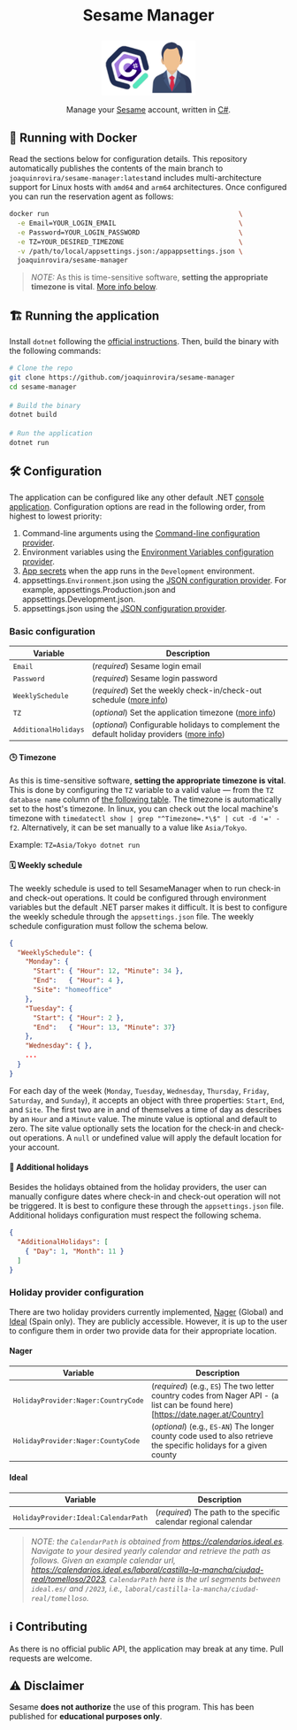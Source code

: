 
<h1><p align="center">Sesame Manager</p></h1> 

<p align="center">
    <a href="https://www.sesametime.com/" target="blank"><img src="./.img/icon.png"  height="100" alt="Sesame Logo" /></a>
</p>
 
<p align="center">Manage your <a href="https://www.sesametime.com/" target="blank">Sesame</a> account, written in <a href="https://dotnet.microsoft.com" target="blank">C#</a>.</p>

## 🐋 Running with Docker

Read the sections below for configuration details. This repository automatically publishes the contents of the main branch to `joaquinrovira/sesame-manager:latest`and includes multi-architecture support for Linux hosts with `amd64` and `arm64` architectures. Once configured you can run the reservation agent as follows:

``` bash
docker run                                                \
  -e Email=YOUR_LOGIN_EMAIL                               \
  -e Password=YOUR_LOGIN_PASSWORD                         \
  -e TZ=YOUR_DESIRED_TIMEZONE                             \
  -v /path/to/local/appsettings.json:/appappsettings.json \
  joaquinrovira/sesame-manager
```

> *NOTE:* As this is time-sensitive software, **setting the appropriate timezone is vital**. [More info below](#%EF%B8%8F-configuration).

## 🏗️ Running the application

Install `dotnet` following the [official instructions](https://learn.microsoft.com/dotnet/core/install/). Then, build the binary with the following commands:

```bash
# Clone the repo
git clone https://github.com/joaquinrovira/sesame-manager
cd sesame-manager

# Build the binary
dotnet build

# Run the application
dotnet run
``` 

## 🛠️ Configuration

The application can be configured like any other default .NET [console application](https://learn.microsoft.com/en-us/dotnet/core/extensions/configuration#alternative-hosting-approach).
Configuration options are read in the following order, from highest to lowest priority:

1. Command-line arguments using the [Command-line configuration provider](https://learn.microsoft.com/en-us/dotnet/core/extensions/configuration-providers#command-line-configuration-provider).
2. Environment variables using the [Environment Variables configuration provider](https://learn.microsoft.com/en-us/dotnet/core/extensions/configuration-providers#environment-variable-configuration-provider).
3. [App secrets](https://learn.microsoft.com/en-us/aspnet/core/security/app-secrets) when the app runs in the `Development` environment.
4. appsettings.`Environment`.json using the [JSON configuration provider](https://learn.microsoft.com/en-us/dotnet/core/extensions/configuration-providers#file-configuration-provider). For example, appsettings.Production.json and appsettings.Development.json.
5. appsettings.json using the [JSON configuration provider](https://learn.microsoft.com/en-us/dotnet/core/extensions/configuration-providers#file-configuration-provider).


### Basic configuration

| Variable             | Description                                                                                                                        |
| -------------------- | ---------------------------------------------------------------------------------------------------------------------------------- |
| `Email`              | (*required*) Sesame login email                                                                                                    |
| `Password`           | (*required*) Sesame login password                                                                                                 |
| `WeeklySchedule`     | (*required*) Set the weekly check-in/check-out schedule ([more info](#%EF%B8%8F-weekly-schedule))                                  |
| `TZ`                 | (*optional*) Set the application timezone ([more info](#-timezone))                                                                |
| `AdditionalHolidays` | (*optional*) Configurable holidays to complement the default holiday providers ([more info](#-additional-holidays))                |

#### 🕒 Timezone

As this is time-sensitive software, **setting the appropriate timezone is vital**. This is done by configuring the `TZ` variable to a valid value — from the `TZ database name` column of [the following table](https://en.wikipedia.org/wiki/List_of_tz_database_time_zones#List). The timezone is automatically set to the host's timezone. In linux, you can check out the local machine's timezone with `timedatectl show | grep "^Timezone=.*\$" | cut -d '=' -f2`. Alternatively, it can be set manually to a value like `Asia/Tokyo`.

Example: `TZ=Asia/Tokyo dotnet run`

#### 🗓️ Weekly schedule

The weekly schedule is used to tell SesameManager when to run check-in and check-out operations. It could be configured through environment variables but the default .NET parser makes it difficult. It is best to configure the weekly schedule through the `appsettings.json` file. The weekly schedule configuration must follow the schema below.

```json
{
  "WeeklySchedule": {
    "Monday": {
      "Start": { "Hour": 12, "Minute": 34 },
      "End":   { "Hour": 4 },
      "Site": "homeoffice"
    },
    "Tuesday": {
      "Start": { "Hour": 2 },
      "End":   { "Hour": 13, "Minute": 37}
    },
    "Wednesday": { },
    ...
  }
}
```

For each day of the week (`Monday`, `Tuesday`, `Wednesday`, `Thursday`, `Friday`, `Saturday`, and `Sunday`), it accepts an object with three properties: `Start`, `End`, and `Site`.
The first two are in and of themselves a time of day as describes by an `Hour` and a `Minute` value. The minute value is optional and default to zero. The site value optionally sets the location for the check-in and check-out operations. A `null` or undefined value will apply the default location for your account.  

#### 🎄 Additional holidays

Besides the holidays obtained from the holiday providers, the user can manually configure dates where check-in and check-out operation will not be triggered. It is best to configure  these through the `appsettings.json` file. Additional holidays configuration must respect the following schema.

```json
{
  "AdditionalHolidays": [
    { "Day": 1, "Month": 11 }
  ]
}
```

### Holiday provider configuration

There are two holiday providers currently implemented, [Nager](https://date.nager.at/) (Global) and [Ideal](https://calendarios.ideal.es/) (Spain only). They are publicly accessible. However, it is up to the user to configure them in order two provide data for their appropriate location.

#### Nager

| Variable                              | Description                                                                                                                        |
| ------------------------------------- | ---------------------------------------------------------------------------------------------------------------------------------- |
| `HolidayProvider:Nager:CountryCode` | (*required*) (e.g., `ES`) The two letter country codes from Nager API - (a list can be found here)[https://date.nager.at/Country]  |
| `HolidayProvider:Nager:CountyCode`  | (*optional*) (e.g., `ES-AN`) The longer county code used to also retrieve the specific holidays for a given county                 |

#### Ideal

| Variable                              | Description                                                                                                                        |
| ------------------------------------- | ---------------------------------------------------------------------------------------------------------------------------------- |
| `HolidayProvider:Ideal:CalendarPath` | (*required*) The path to the specific calendar regional calendar  |

> *NOTE: the `CalendarPath` is obtained from https://calendarios.ideal.es. Navigate to your desired yearly calendar and retrieve the path as follows. Given an example calendar url, https://calendarios.ideal.es/laboral/castilla-la-mancha/ciudad-real/tomelloso/2023, `CalendarPath` here is the url segments between `ideal.es/` and `/2023`, i.e., `laboral/castilla-la-mancha/ciudad-real/tomelloso`.*

## :information_source: Contributing

As there is no official public API, the application may break at any time. Pull requests are welcome.

## ⚠️ Disclaimer

Sesame **does not authorize** the use of this program. This has been published for **educational purposes only**. 

